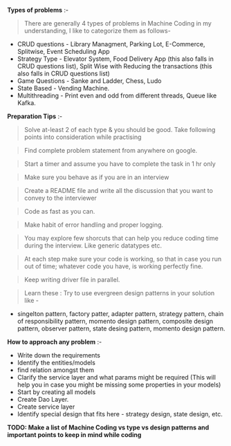 **Types of problems** :-
> There are generally 4 types of problems in Machine Coding in my understanding, I like to categorize them as follows-

* CRUD questions - Library Managment, Parking Lot, E-Commerce, Splitwise, Event Scheduling App
* Strategy Type - Elevator System, Food Delivery App (this also falls in CRUD questions list), Split Wise with Reducing the transactions (this also falls in CRUD questions list)
* Game Questions - Sanke and Ladder, Chess, Ludo
* State Based - Vending Machine.
* Multithreading - Print even and odd from different threads, Queue like Kafka.

**Preparation Tips** :- 
> Solve at-least 2 of each type & you should be good. Take following points into consideration while practising

> Find complete problem statement from anywhere on google.

> Start a timer and assume you have to complete the task in 1 hr only

> Make sure you behave as if you are in an interview

> Create a README file and write all the discussion that you want to convey to the interviewer

> Code as fast as you can.

> Make habit of error handling and proper logging.

> You may explore few shorcuts that can help you reduce coding time during the interview. Like generic datatypes etc.

> At each step make sure your code is working, so that in case you run out of time; whatever code you have, is working perfectly fine.

> Keep writing driver file in parallel.

> Learn these : Try to use evergreen design patterns in your solution like - 
* singelton pattern, factory patter, adapter pattern, strategy pattern, chain of responsibility pattern, momento design pattern, composite design pattern, observer pattern, state desing pattern, momento design pattern.

**How to approach any problem** :- 
* Write down the requirements
* Identify the entities/models
* find relation amongst them
* Clarify the service layer and what params might be required (This will help you in case you might be missing some properties in your models)
* Start by creating all models
* Create Dao Layer.
* Create service layer
* Identify special design that fits here - strategy design, state design, etc.

**TODO: Make a list of Machine Coding vs type vs design patterns and important points to keep in mind while coding**